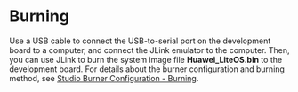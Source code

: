 # Burning<a name="EN-US_TOPIC_0308937185"></a>

Use a USB cable to connect the USB-to-serial port on the development board to a computer, and connect the JLink emulator to the computer. Then, you can use JLink to burn the system image file  **Huawei\_LiteOS.bin**  to the development board. For details about the burner configuration and burning method, see  [Studio Burner Configuration - Burning](https://liteos.gitee.io/liteos_studio/#/project_stm32?id=%e7%83%a7%e5%bd%95%e9%85%8d%e7%bd%ae-%e7%83%a7%e5%bd%95).

